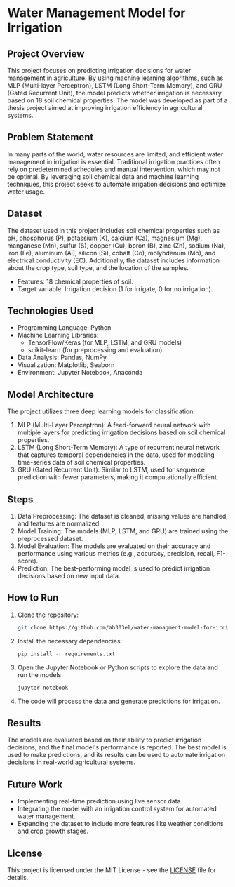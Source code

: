 # Water Management Model for Irrigation

## Project Overview

This project focuses on predicting irrigation decisions for water management in agriculture. By using machine learning algorithms, such as MLP (Multi-layer Perceptron), LSTM (Long Short-Term Memory), and GRU (Gated Recurrent Unit), the model predicts whether irrigation is necessary based on 18 soil chemical properties. The model was developed as part of a thesis project aimed at improving irrigation efficiency in agricultural systems.

## Problem Statement

In many parts of the world, water resources are limited, and efficient water management in irrigation is essential. Traditional irrigation practices often rely on predetermined schedules and manual intervention, which may not be optimal. By leveraging soil chemical data and machine learning techniques, this project seeks to automate irrigation decisions and optimize water usage.

## Dataset

The dataset used in this project includes soil chemical properties such as pH, phosphorus (P), potassium (K), calcium (Ca), magnesium (Mg), manganese (Mn), sulfur (S), copper (Cu), boron (B), zinc (Zn), sodium (Na), iron (Fe), aluminum (Al), silicon (Si), cobalt (Co), molybdenum (Mo), and electrical conductivity (EC). Additionally, the dataset includes information about the crop type, soil type, and the location of the samples.

- Features: 18 chemical properties of soil.
- Target variable: Irrigation decision (1 for irrigate, 0 for no irrigation).

## Technologies Used

- Programming Language: Python
- Machine Learning Libraries: 
  - TensorFlow/Keras (for MLP, LSTM, and GRU models)
  - scikit-learn (for preprocessing and evaluation)
- Data Analysis: Pandas, NumPy
- Visualization: Matplotlib, Seaborn
- Environment: Jupyter Notebook, Anaconda

## Model Architecture

The project utilizes three deep learning models for classification:

1. MLP (Multi-Layer Perceptron): A feed-forward neural network with multiple layers for predicting irrigation decisions based on soil chemical properties.
2. LSTM (Long Short-Term Memory): A type of recurrent neural network that captures temporal dependencies in the data, used for modeling time-series data of soil chemical properties.
3. GRU (Gated Recurrent Unit): Similar to LSTM, used for sequence prediction with fewer parameters, making it computationally efficient.

## Steps

1. Data Preprocessing: The dataset is cleaned, missing values are handled, and features are normalized.
2. Model Training: The models (MLP, LSTM, and GRU) are trained using the preprocessed dataset.
3. Model Evaluation: The models are evaluated on their accuracy and performance using various metrics (e.g., accuracy, precision, recall, F1-score).
4. Prediction: The best-performing model is used to predict irrigation decisions based on new input data.

## How to Run

1. Clone the repository:
   ```bash
   git clone https://github.com/ab303el/water-managment-model-for-irrigation.git
   ```

2. Install the necessary dependencies:
   ```bash
   pip install -r requirements.txt
   ```

3. Open the Jupyter Notebook or Python scripts to explore the data and run the models:
   ```bash
   jupyter notebook
   ```

4. The code will process the data and generate predictions for irrigation.

## Results

The models are evaluated based on their ability to predict irrigation decisions, and the final model's performance is reported. The best model is used to make predictions, and its results can be used to automate irrigation decisions in real-world agricultural systems.

## Future Work

- Implementing real-time prediction using live sensor data.
- Integrating the model with an irrigation control system for automated water management.
- Expanding the dataset to include more features like weather conditions and crop growth stages.

## License

This project is licensed under the MIT License - see the [LICENSE](LICENSE) file for details.

